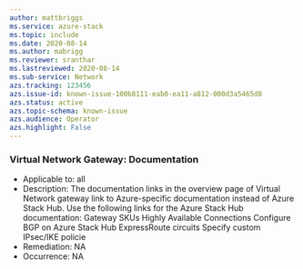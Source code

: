 ```yaml
---
author: mattbriggs
ms.service: azure-stack
ms.topic: include
ms.date: 2020-08-14
ms.author: mabrigg
ms.reviewer: sranthar
ms.lastreviewed: 2020-08-14
ms.sub-service: Network
azs.tracking: 123456
azs.issue-id: known-issue-100b8111-eab0-ea11-a812-000d3a5465d8
azs.status: active
azs.topic-schema: known-issue
azs.audience: Operator
azs.highlight: False
---
```

### Virtual Network Gateway: Documentation

- Applicable to: all
- Description: The documentation links in the overview page of Virtual Network gateway link to Azure-specific documentation instead of Azure Stack Hub. Use the following links for the Azure Stack Hub documentation: Gateway SKUs Highly Available Connections Configure BGP on Azure Stack Hub ExpressRoute circuits Specify custom IPsec/IKE policie
- Remediation: NA
- Occurrence: NA